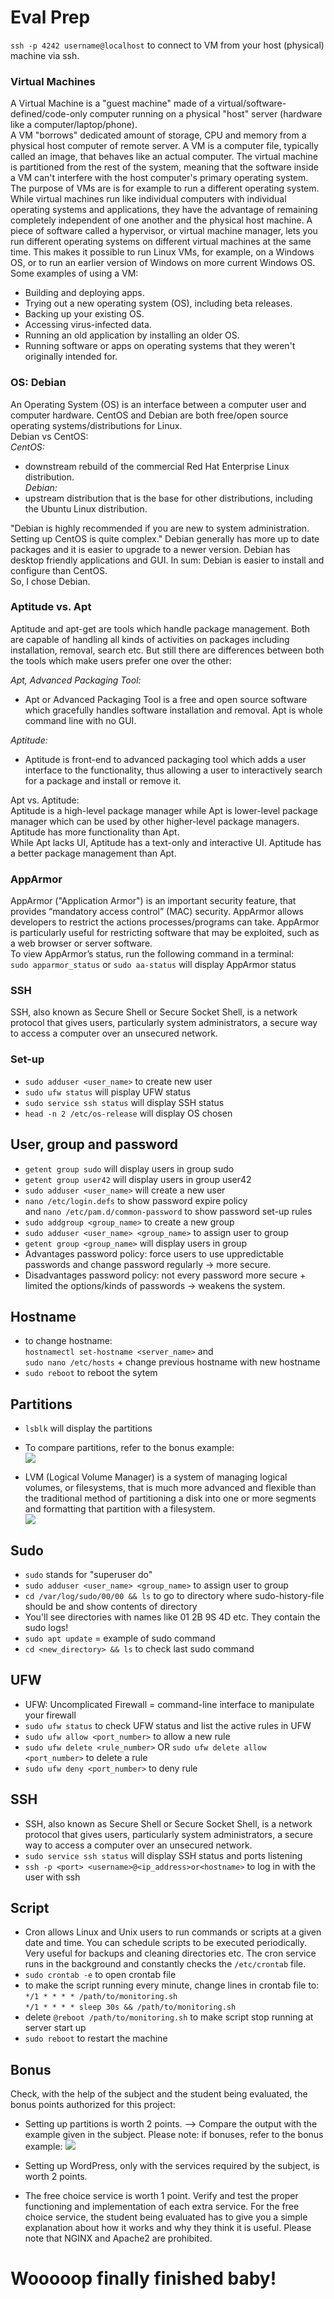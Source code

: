 # Eval Prep 

`ssh -p 4242 username@localhost` to connect to VM from your host (physical) machine via ssh.    


### Virtual Machines  
A Virtual Machine is a "guest machine" made of a virtual/software-defined/code-only computer running on a physical "host" server (hardware like a computer/laptop/phone).  
A VM "borrows" dedicated amount of storage, CPU and memory from a physical host computer of remote server. A VM is a computer file, typically called an image, that behaves like an actual computer. The virtual machine is partitioned from the rest of the system, meaning that the software inside a VM can't interfere with the host computer's primary operating system.
The purpose of VMs are is for example to run a different operating system. While virtual machines run like individual computers with individual operating systems and applications, they have the advantage of remaining completely independent of one another and the physical host machine. A piece of software called a hypervisor, or virtual machine manager, lets you run different operating systems on different virtual machines at the same time. This makes it possible to run Linux VMs, for example, on a Windows OS, or to run an earlier version of Windows on more current Windows OS.  
Some examples of using a VM:  
- Building and deploying apps.  
- Trying out a new operating system (OS), including beta releases.  
- Backing up your existing OS.  
- Accessing virus-infected data.   
- Running an old application by installing an older OS.  
- Running software or apps on operating systems that they weren't originally intended for.  

### OS: Debian
An Operating System (OS) is an interface between a computer user and computer hardware. CentOS and Debian are both free/open source operating systems/distributions for Linux.   
Debian vs CentOS:  
*CentOS:*  
- downstream rebuild of the commercial Red Hat Enterprise Linux distribution.  
*Debian:*  
- upstream distribution that is the base for other distributions, including the Ubuntu Linux distribution.  

"Debian is highly recommended if you are new to system administration. Setting up CentOS is quite complex." Debian generally has more up to date packages and it is easier to upgrade to a newer version. Debian has desktop friendly applications and GUI. In sum: Debian is easier to install and configure than CentOS.  
So, I chose Debian.  

### Aptitude vs. Apt
Aptitude and apt-get are tools which handle package management. Both are capable of handling all kinds of activities on packages including installation, removal, search etc. But still there are differences between both the tools which make users prefer one over the other:  

*Apt, Advanced Packaging Tool:*  
- Apt or Advanced Packaging Tool is a free and open source software which gracefully handles software installation and removal. Apt is whole command line with no GUI.  

*Aptitude:*  
- Aptitude is front-end to advanced packaging tool which adds a user interface to the functionality, thus allowing a user to interactively search for a package and install or remove it.  

Apt vs. Aptitude:  
Aptitude is a high-level package manager while Apt is lower-level package manager which can be used by other higher-level package managers. Aptitude has more functionality than Apt.  
While Apt lacks UI, Aptitude has a text-only and interactive UI. Aptitude has a better package management than Apt.  

### AppArmor
AppArmor ("Application Armor") is an important security feature, that provides “mandatory access control” (MAC) security. AppArmor allows developers to restrict the actions processes/programs can take. AppArmor is particularly useful for restricting software that may be exploited, such as a web browser or server software.  
To view AppArmor’s status, run the following command in a terminal:  
`sudo apparmor_status` or `sudo aa-status` will display AppArmor status  

### SSH  
SSH, also known as Secure Shell or Secure Socket Shell, is a network protocol that gives users, particularly system administrators, a secure way to access a computer over an unsecured network.  

### Set-up
- `sudo adduser <user_name>` to create new user  
- `sudo ufw status` will pisplay UFW status  
- `sudo service ssh status` will display SSH status  
- `head -n 2 /etc/os-release` will display OS chosen  

## User, group and password
- `getent group sudo` will display users in group sudo  
- `getent group user42` will display users in group user42  
- `sudo adduser <user_name>` will create a new user  
- `nano /etc/login.defs` to show password expire policy  
and `nano /etc/pam.d/common-password` to show password set-up rules  
- `sudo addgroup <group_name>` to create a new group  
- `sudo adduser <user_name> <group_name>` to assign user to group  
- `getent group <group_name>` will display users in group  
- Advantages password policy: force users to use uppredictable passwords and change password regularly -> more secure.  
- Disadvantages password policy: not every password more secure + limited the options/kinds of passwords -> weakens the system.  

## Hostname
- to change hostname:  
`hostnamectl set-hostname <server_name>` and   
`sudo nano /etc/hosts` + change previous hostname with new hostname  
- `sudo reboot` to reboot the sytem  

## Partitions
- `lsblk` will display the partitions  
- To compare partitions, refer to the bonus example:  
![](../Pics/bonus_partitions.png)  

- LVM (Logical Volume Manager) is a system of managing logical volumes, or filesystems, that is much more advanced and flexible than the traditional method of partitioning a disk into one or more segments and formatting that partition with a filesystem.  
![](../Pics/LVM.png)

## Sudo
- `sudo` stands for "superuser do"  
- `sudo adduser <user_name> <group_name>` to assign user to group  
- `cd /var/log/sudo/00/00 && ls` to go to directory where sudo-history-file should be and show contents of directory  
- You'll see directories with names like 01 2B 9S 4D etc. They contain the sudo logs!  
- `sudo apt update` = example of sudo command  
- `cd <new_directory> && ls` to check last sudo command  

## UFW
- UFW: Uncomplicated Firewall = command-line interface to manipulate your firewall  
- `sudo ufw status` to check UFW status and list the active rules in UFW  
- `sudo ufw allow <port_number>` to allow a new rule  
- `sudo ufw delete <rule_number>` OR `sudo ufw delete allow <port_number>` to delete a rule  
- `sudo ufw deny <port_number>` to deny rule  

## SSH
- SSH, also known as Secure Shell or Secure Socket Shell, is a network protocol that gives users, particularly system administrators, a secure way to access a computer over an unsecured network.  
- `sudo service ssh status` will display SSH status and ports listening  
- `ssh -p <port> <username>@<ip_address>or<hostname>` to log in with the user with ssh   

## Script
- Cron allows Linux and Unix users to run commands or scripts at a given date and time. You can schedule scripts to be executed periodically. Very useful for backups and cleaning directories etc. The cron service runs in the background and constantly checks the `/etc/crontab` file.  
- `sudo crontab -e` to open crontab file  
- to make the script running every minute, change lines in crontab file to:  
`*/1 * * * * /path/to/monitoring.sh`  
`*/1 * * * * sleep 30s && /path/to/monitoring.sh`  
- delete `@reboot /path/to/monitoring.sh` to make script stop running at server start up  
- `sudo reboot` to restart the machine  

## Bonus
Check, with the help of the subject and the student being evaluated, the bonus
points authorized for this project:
- Setting up partitions is worth 2 points.
--> Compare the output with the example given in the subject. Please note: if bonuses, refer to the bonus example:
![](../Pics/bonus_partitions.png)

- Setting up WordPress, only with the services required by the subject, is worth 2 points.
- The free choice service is worth 1 point.
Verify and test the proper functioning and implementation of each extra service.
For the free choice service, the student being evaluated has to give you a
simple explanation about how it works and why they think it is useful.
Please note that NGINX and Apache2 are prohibited.



# Wooooop finally finished baby!